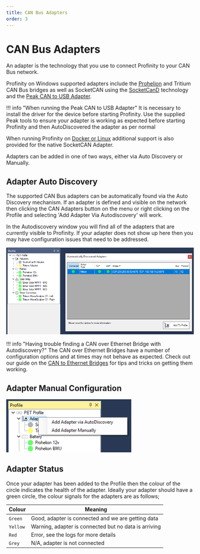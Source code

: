 ```yaml
---
title: CAN Bus Adapters
order: 3
---
```


# CAN Bus Adapters

An adapter is the technology that you use to connect Profinity to your CAN Bus network.  

Profinity on Windows supported adapters include the [Prohelion](https://www.prohelion.com) and Tritium CAN Bus bridges as well as SocketCAN using the [SocketCanD](https://github.com/linux-can/socketcand) technology and the [Peak CAN to USB Adapter](https://www.peak-system.com/PCAN-USB.199.0.md?&L=1).

!!! info "When running the Peak CAN to USB Adapter"
    It is necessary to install the driver for the device before starting Profinity.  Use the supplied Peak tools to ensure your adapter is working as expected before starting Profinity and then AutoDiscovered the adapter as per normal</p>

When running Profinity on [Docker or Linux](60_Profinity_Server.md) additional support is also provided for the native SocketCAN Adapter.

Adapters can be added in one of two ways, either via Auto Discovery or Manually.

## Adapter Auto Discovery

The supported CAN Bus adapters can be automatically found via the Auto Discovery mechanism.  If an adapter is defined and visible on the network then clicking the CAN Adapters button on the menu or right clicking on the Profile and selecting 'Add Adapter Via Autodiscovery' will work.

In the Autodiscovery window you will find all of the adapters that are currently visible to Profinity.  If your adapter does not show up here then you may have configuration issues that need to be addressed.

![Add an Adapter via AutoDiscovery](images/add_adapter_autodiscovery.png)

!!! info "Having trouble finding a CAN over Ethernet Bridge with Autodiscovery?"
    The CAN over Ethernet Bridges have a number of configuration options and at times may not behave as expected.  Check out our guide on the [CAN to Ethernet Bridges](../FAQs/CAN_bus_Adapters/Tritum_CAN_Ethernet_Bridge/index.md) for tips and tricks on getting them working.

## Adapter Manual Configuration

![Add an Adapter](images/add_adapter.png)

## Adapter Status

Once your adapter has been added to the Profile then the colour of the circle indicates the health of the adapter.  Ideally your adapter should have a green circle, the colour signals for the adapters are as follows;

| Colour   | Meaning                                               |
| -------- | ----------------------------------------------------- |
| `Green`  | Good, adapter is connected and we are getting data    |
| `Yellow` | Warning, adapter is connected but no data is arriving |
| `Red`    | Error, see the logs for more details                  | 
| `Grey`   | N/A, adapter is not connected                         |